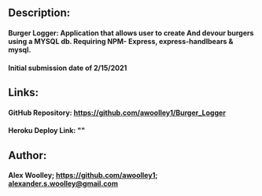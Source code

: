 ## Description: 

#### Burger Logger: Application that allows user to create And devour burgers using a MYSQL db.  Requiring NPM- Express, express-handlbears & mysql.

#### Initial submission date of 2/15/2021


## Links: 

#### GitHub Repository: https://github.com/awoolley1/Burger_Logger

#### Heroku Deploy Link: ""

## Author: 

#### Alex Woolley; https://github.com/awoolley1; alexander.s.woolley@gmail.com
